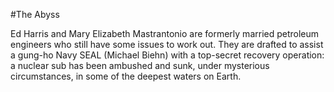 #The Abyss

Ed Harris and Mary Elizabeth Mastrantonio are formerly married petroleum engineers who still have some issues to work out. They are drafted to assist a gung-ho Navy SEAL (Michael Biehn) with a top-secret recovery operation: a nuclear sub has been ambushed and sunk, under mysterious circumstances, in some of the deepest waters on Earth.